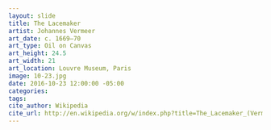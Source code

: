 ```yaml
---
layout: slide
title: The Lacemaker
artist: Johannes Vermeer
art_date: c. 1669–70
art_type: Oil on Canvas
art_height: 24.5
art_width: 21
art_location: Louvre Museum, Paris
image: 10-23.jpg
date: 2016-10-23 12:00:00 -05:00
categories:
tags:
cite_author: Wikipedia
cite_url: http://en.wikipedia.org/w/index.php?title=The_Lacemaker_(Vermeer)&oldid=589177403
---
```

